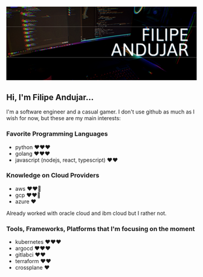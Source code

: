 [![Filipe Andujar - Software and Cloud Engineer](header.png)](https://linkedin.com/in/filipeandujar)


## Hi, I'm Filipe Andujar...

I'm a software engineer and a casual gamer. I don't use github as much as I wish for now, but these are my main interests:


### Favorite Programming Languages
* python ❤❤❤
* golang ❤❤❤
* javascript (nodejs, react, typescript) ❤❤

### Knowledge on Cloud Providers

* aws ❤❤:yellow_heart:
* gcp ❤❤:yellow_heart:
* azure ❤

Already worked with oracle cloud and ibm cloud but I rather not.

### Tools, Frameworks, Platforms that I'm focusing on the moment
* kubernetes ❤❤❤
* argocd ❤❤❤
* gitlabci ❤❤
* terraform ❤❤ 
* crossplane ❤
